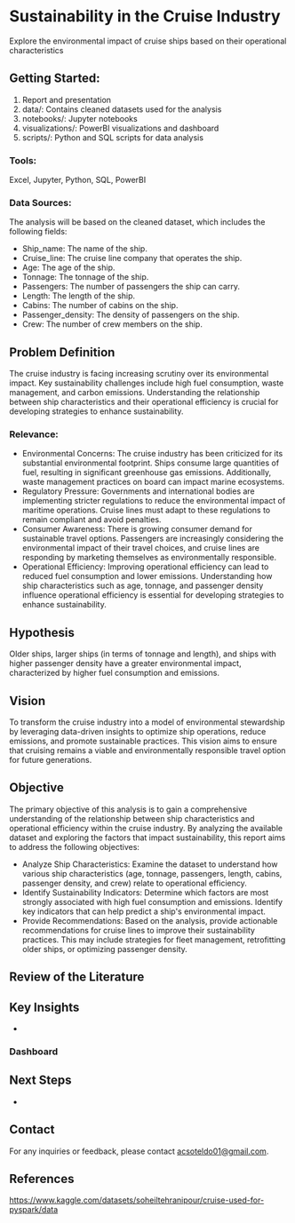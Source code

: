 # Sustainability in the Cruise Industry
Explore the environmental impact of cruise ships based on their operational characteristics

## Getting Started: 
1. Report and presentation
2. data/: Contains cleaned datasets used for the analysis
3. notebooks/: Jupyter notebooks
4. visualizations/: PowerBI visualizations and dashboard
5. scripts/: Python and SQL scripts for data analysis

### Tools:
Excel, Jupyter, Python, SQL, PowerBI

### Data Sources:

The analysis will be based on the cleaned dataset, which includes the following fields:
* Ship_name: The name of the ship.
* Cruise_line: The cruise line company that operates the ship.
* Age: The age of the ship.
* Tonnage: The tonnage of the ship.
* Passengers: The number of passengers the ship can carry.
* Length: The length of the ship.
* Cabins: The number of cabins on the ship.
* Passenger_density: The density of passengers on the ship.
* Crew: The number of crew members on the ship.

## Problem Definition
The cruise industry is facing increasing scrutiny over its environmental impact. Key sustainability challenges include high fuel consumption, waste management, and carbon emissions. Understanding the relationship between ship characteristics and their operational efficiency is crucial for developing strategies to enhance sustainability.

### Relevance:
* Environmental Concerns: The cruise industry has been criticized for its substantial environmental footprint. Ships consume large quantities of fuel, resulting in significant greenhouse gas emissions. Additionally, waste management practices on board can impact marine ecosystems.
* Regulatory Pressure: Governments and international bodies are implementing stricter regulations to reduce the environmental impact of maritime operations. Cruise lines must adapt to these regulations to remain compliant and avoid penalties.
* Consumer Awareness: There is growing consumer demand for sustainable travel options. Passengers are increasingly considering the environmental impact of their travel choices, and cruise lines are responding by marketing themselves as environmentally responsible.
* Operational Efficiency: Improving operational efficiency can lead to reduced fuel consumption and lower emissions. Understanding how ship characteristics such as age, tonnage, and passenger density influence operational efficiency is essential for developing strategies to enhance sustainability.

## Hypothesis
Older ships, larger ships (in terms of tonnage and length), and ships with higher passenger density have a greater environmental impact, characterized by higher fuel consumption and emissions.

## Vision
To transform the cruise industry into a model of environmental stewardship by leveraging data-driven insights to optimize ship operations, reduce emissions, and promote sustainable practices. This vision aims to ensure that cruising remains a viable and environmentally responsible travel option for future generations.

## Objective
The primary objective of this analysis is to gain a comprehensive understanding of the relationship between ship characteristics and operational efficiency within the cruise industry. By analyzing the available dataset and exploring the factors that impact sustainability, this report aims to address the following objectives:
* Analyze Ship Characteristics: Examine the dataset to understand how various ship characteristics (age, tonnage, passengers, length, cabins, passenger density, and crew) relate to operational efficiency.
* Identify Sustainability Indicators: Determine which factors are most strongly associated with high fuel consumption and emissions. Identify key indicators that can help predict a ship's environmental impact.
* Provide Recommendations: Based on the analysis, provide actionable recommendations for cruise lines to improve their sustainability practices. This may include strategies for fleet management, retrofitting older ships, or optimizing passenger density.

## Review of the Literature

## Key Insights
* 

### Dashboard

## Next Steps
* 

## Contact
For any inquiries or feedback, please contact acsoteldo01@gmail.com.

## References
https://www.kaggle.com/datasets/soheiltehranipour/cruise-used-for-pyspark/data
